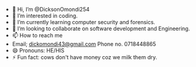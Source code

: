 - 👋 Hi, I’m @DicksonOmondi254
- 👀 I’m interested in coding.
- 🌱 I’m currently learning computer security and forensics.
- 💞️ I’m looking to collaborate on software development and Engineering.
- 📫 How to reach me
- Email; dickomondi43@gmail.com
  Phone no. 0718448865 
- 😄 Pronouns: HE/HIS
- ⚡ Fun fact: cows don't have money coz we milk them dry.

<!---
DicksonOmondi254/DicksonOmondi254 is a ✨ special ✨ repository because its `README.md` (this file) appears on your GitHub profile.
You can click the Preview link to take a look at your changes.
--->
